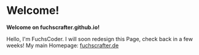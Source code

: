 # Welcome!
**Welcome on fuchscrafter.github.io!**

Hello, I'm FuchsCoder. I will soon redesign this Page, check back in a few weeks!
My main Homepage:
[fuchscrafter.de](http://fuchscrafter.de)
